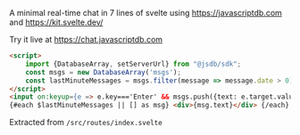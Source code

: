 A minimal real-time chat in 7 lines of svelte using https://javascriptdb.com and https://kit.svelte.dev/

Try it live at https://chat.javascriptdb.com

```html
<script>
    import {DatabaseArray, setServerUrl} from "@jsdb/sdk";
    const msgs = new DatabaseArray('msgs');
    const lastMinuteMessages = msgs.filter(message => message.date > 0);
</script>
<input on:keyup={e => e.key==='Enter' && msgs.push({text: e.target.value, date: Date.now()}) && (e.target.value = '')}/>
{#each $lastMinuteMessages || [] as msg} <div>{msg.text}</div> {/each}
```

Extracted from `/src/routes/index.svelte`